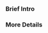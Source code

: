 ### Brief Intro

<!-- Describe the issue briefly.-->

### More Details

<!-- If necessary, start off with the code snippet. Put the code in between ``` to format them into code blocks.-->
